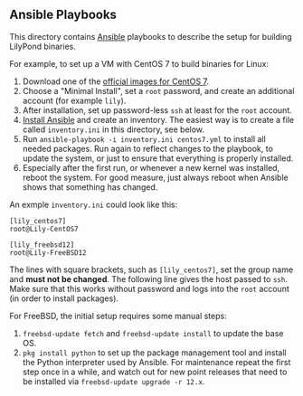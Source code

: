 Ansible Playbooks
-----------------

This directory contains [Ansible](https://www.ansible.com/) playbooks to describe the setup for building LilyPond binaries.

For example, to set up a VM with CentOS 7 to build binaries for Linux:
1. Download one of the [official images for CentOS 7](https://www.centos.org/download/).
2. Choose a "Minimal Install", set a `root` password, and create an additional account (for example `lily`).
3. After installation, set up password-less `ssh` at least for the `root` account.
4. [Install Ansible](https://docs.ansible.com/ansible/latest/installation_guide/index.html) and create an inventory.
   The easiest way is to create a file called `inventory.ini` in this directory, see below.
5. Run `ansible-playbook -i inventory.ini centos7.yml` to install all needed packages.
   Run again to reflect changes to the playbook, to update the system, or just to ensure that everything is properly installed.
6. Especially after the first run, or whenever a new kernel was installed, reboot the system.
   For good measure, just always reboot when Ansible shows that something has changed.

An exmple `inventory.ini` could look like this:
```
[lily_centos7]
root@Lily-CentOS7

[lily_freebsd12]
root@Lily-FreeBSD12
```

The lines with square brackets, such as `[lily_centos7]`, set the group name and **must not be changed**.
The following line gives the host passed to `ssh`.
Make sure that this works without password and logs into the `root` account (in order to install packages).

For FreeBSD, the initial setup requires some manual steps:
1. `freebsd-update fetch` and `freebsd-update install` to update the base OS.
2. `pkg install python` to set up the package management tool and install the Python interpreter used by Ansible.
For maintenance repeat the first step once in a while, and watch out for new point releases that need to be installed via `freebsd-update upgrade -r 12.x`.
